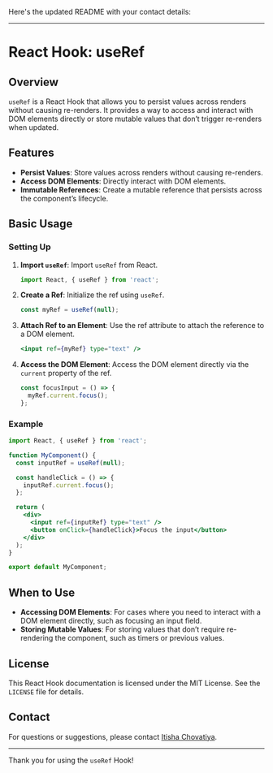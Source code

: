 Here's the updated README with your contact details:

---

# React Hook: useRef

## Overview

`useRef` is a React Hook that allows you to persist values across renders without causing re-renders. It provides a way to access and interact with DOM elements directly or store mutable values that don’t trigger re-renders when updated.

## Features

- **Persist Values**: Store values across renders without causing re-renders.
- **Access DOM Elements**: Directly interact with DOM elements.
- **Immutable References**: Create a mutable reference that persists across the component’s lifecycle.

## Basic Usage

### Setting Up

1. **Import `useRef`**: Import `useRef` from React.

   ```jsx
   import React, { useRef } from 'react';
   ```

2. **Create a Ref**: Initialize the ref using `useRef`.

   ```jsx
   const myRef = useRef(null);
   ```

3. **Attach Ref to an Element**: Use the ref attribute to attach the reference to a DOM element.

   ```jsx
   <input ref={myRef} type="text" />
   ```

4. **Access the DOM Element**: Access the DOM element directly via the `current` property of the ref.

   ```jsx
   const focusInput = () => {
     myRef.current.focus();
   };
   ```

### Example

```jsx
import React, { useRef } from 'react';

function MyComponent() {
  const inputRef = useRef(null);

  const handleClick = () => {
    inputRef.current.focus();
  };

  return (
    <div>
      <input ref={inputRef} type="text" />
      <button onClick={handleClick}>Focus the input</button>
    </div>
  );
}

export default MyComponent;
```

## When to Use

- **Accessing DOM Elements**: For cases where you need to interact with a DOM element directly, such as focusing an input field.
- **Storing Mutable Values**: For storing values that don’t require re-rendering the component, such as timers or previous values.

## License

This React Hook documentation is licensed under the MIT License. See the `LICENSE` file for details.

## Contact

For questions or suggestions, please contact [Itisha Chovatiya](mailto:itishachovatiya7096@gmail.com).

---

Thank you for using the `useRef` Hook!